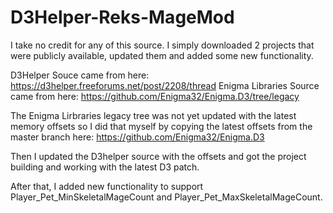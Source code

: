 # D3Helper-Reks-MageMod

I take no credit for any of this source.  I simply downloaded 2 projects that were publicly available, updated them and added some new functionality.

D3Helper Souce came from here: https://d3helper.freeforums.net/post/2208/thread
Enigma Libraries Source came from here: https://github.com/Enigma32/Enigma.D3/tree/legacy

The Enigma Lirbraries legacy tree was not yet updated with the latest memory offsets so I did that myself by copying the latest offsets from the master branch here: https://github.com/Enigma32/Enigma.D3

Then I updated the D3helper source with the offsets and got the project building and working with the latest D3 patch.

After that, I added new functionality to support Player_Pet_MinSkeletalMageCount and Player_Pet_MaxSkeletalMageCount.

